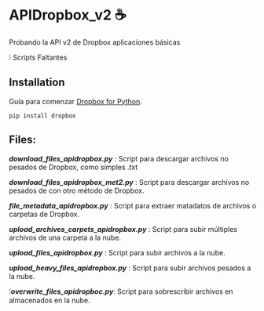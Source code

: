 # APIDropbox_v2 :coffee:
Probando la API v2 de Dropbox aplicaciones básicas

:grey_exclamation: Scripts Faltantes

## Installation 
Guía para comenzar [Dropbox for Python](https://www.dropbox.com/developers/documentation/python).

	pip install dropbox

## Files:
**_download_files_apidropbox.py_** :
Script para descargar archivos no pesados de Dropbox, como simples .txt

**_download_files_apidropbox_met2.py_** : 
Script para descargar archivos no pesados de con otro método de Dropbox.

**_file_metadata_apidropbox.py_** : 
Script para extraer matadatos de archivos o carpetas de Dropbox.

**_upload_archives_carpets_apidropbox.py_** : 
Script para subir múltiples archivos de una carpeta a la nube.

**_upload_files_apidropbox.py_** : 
Script para subir archivos a la nube.

**_upload_heavy_files_apidropbox.py_** :
Script para subir archivos pesados a la nube.

:grey_exclamation:**_overwrite_files_apidropboc.py_**:
Script para sobrescribir archivos en almacenados en la nube.